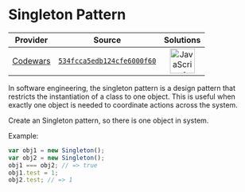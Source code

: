 [_metadata_:generated]: - "true"

# Singleton Pattern

<!-- INFO TABLE BEGIN -->

| Provider                                        | Source                                                                               | Solutions                                                                                                                                                    |
| :---------------------------------------------: | :----------------------------------------------------------------------------------: | :----------------------------------------------------------------------------------------------------------------------------------------------------------: |
| [Codewars](../../../docs/providers/Codewars.md) | [`534fcca5edb124cfe6000f60`](https://www.codewars.com/kata/534fcca5edb124cfe6000f60) | [<img src="https://res.cloudinary.com/rascaltwo/image/upload/v1631924076/javascript_ehszr7.svg" alt="JavaScript" title="JavaScript" width="50" />](solve.js) |

<!-- INFO TABLE END -->

In software engineering, the singleton pattern is a design pattern that restricts the instantiation of a class to one object. This is useful when exactly one object is needed to coordinate actions across the system.

Create an Singleton pattern, so there is one object in system.

Example:
```javascript
var obj1 = new Singleton();
var obj2 = new Singleton();
obj1 === obj2; // => true
obj1.test = 1;
obj2.test; // => 1
```
